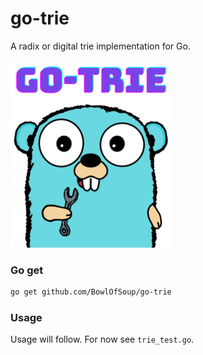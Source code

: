 
# go-trie
A radix or digital trie implementation for Go.

![go-trie-logo](https://github.com/BowlOfSoup/go-trie/blob/main/go-trie-logo.png?raw=true)

### Go get
```bash
go get github.com/BowlOfSoup/go-trie
```

### Usage
Usage will follow. For now see `trie_test.go`.